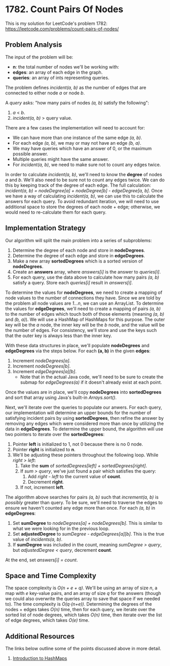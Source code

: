# 1782. Count Pairs Of Nodes
This is my solution for LeetCode's problem 1782: https://leetcode.com/problems/count-pairs-of-nodes/

## Problem Analysis
The input of the problem will be:
* **n**: the total number of nodes we'll be working with:
* **edges**: an array of each edge in the graph.
* **queries**: an array of ints representing queries.

The problem defines *incident(a, b)* as the number of edges that are connected to either node *a* or node *b*.

A *query* asks: "how many pairs of nodes *(a, b)* satisfy the following":
1. *a* < *b*.
1. *incident(a, b)* > query value.

There are a few cases the implementation will need to account for:
* We can have more than one instance of the same edge *(a, b)*.
* For each edge *(a, b)*, we may or may not have an edge *(b, a)*.
* We may have queries which have an answer of 0, or the maximum possible answer.
* Multiple queries might have the same answer.
* For *incident(a, b)*, we need to make sure not to count any edges twice.

In order to calculate *incident(a, b)*, we'll need to know the **degree** of nodes *a* and *b*. We'll also need to be sure not to count any edges twice. We can do this by keeping track of the degree of each edge. The full calculation: *incident(a, b) = nodeDegree[a] + nodeDegree[b] - edgeDegree[a, b]*. Once we have a way of calculating *incident(a, b)*, we can use this to calculate the answers for each query. To avoid redundant iteration, we will need to use additional space to store the degrees of each node + edge; otherwise, we would need to re-calculate them for each query.

## Implementation Strategy
Our algorithm will split the main problem into a series of subproblems:
1. Determine the degree of each node and store in **nodeDegrees**.
1. Determine the degree of each edge and store in **edgeDegrees**.
1. Make a new array **sortedDegrees** which is a sorted version of **nodeDegrees**.
1. Create an **answers** array, where *answers[i]* is the answer to *queries[i]*.
1. For each query, use the data above to calculate how many pairs *(a, b)* satisfy a query. Store each *queries[i]* result in *answers[i]*.

To determine the values for **nodeDegrees**, we need to create a mapping of node values to the number of connections they have. Since we are told by the problem all node values are *1...n*, we can use an ArrayList. To determine the values for **edgeDegrees**, we'll need to create a mapping of pairs *(a, b)* to the number of edges which touch both of those elements (meaning *(a, b)* and *(b, a)*). We will use a HashMap of HashMaps for this purpose. The outer key will be the *a* node, the inner key will be the *b* node, and the value will be the number of edges. For consistency, we'll store and use the keys such that the outer key is always less than the inner key.

With these data structures in place, we'll populate **nodeDegrees** and **edgeDegrees** via the steps below. For each **(a, b)** in the given **edges**:
1. Increment *nodeDegrees[a]*.
1. Increment *nodeDegrees[b]*.
1. Increment *edgeDegrees[a][b]*.
    * Note that in the actual Java code, we'll need to be sure to create the submap for *edgeDegrees(a)* if it doesn't already exist at each point.

Once the values are in place, we'll copy **nodeDegrees** into **sortedDegrees** and sort that array using Java's built-in *Arrays.sort()*.

Next, we'll iterate over the queries to populate our anwers. For each query, our implementation will determine an upper bounds for the number of satisfying incident pairs by using **sortedDegrees**, then refine the answer by removing any edges which were considered more than once by utilizing the data in **edgeDegrees**. To determine the upper bound, the algorithm will use two pointers to iterate over the **sortedDegrees**:
1. Pointer **left** is initialized to 1, not 0 because there is no 0 node.
1. Pointer **right** is initialized to **n**.
1. We'll be adjusting these pointers throughout the following loop. While *right > left*:
    1. Take the **sum** of *sortedDegrees[left] + sortedDegrees[right]*.
    1. If *sum > query*, we've just found a pair which satisfies the query:
        1. Add *right - left* to the current value of **count**.
        1. Decrement **right**.
    1. If not, increment **left**.

The algorithm above searches for pairs *(a, b)* such that *increment(a, b)* is *possibly* greater than query. To be sure, we'll need to traverse the edges to ensure we haven't counted any edge more than once. For each *(a, b)* in **edgeDegrees**:
1. Set **sumDegree** to *nodeDegrees[a] + nodeDegrees[b]*. This is similar to what we were looking for in the previous loop.
1. Set **adjustedDegree** to *sumDegree - edgeDegrees[a][b]*. This is the true value of *incidents(a, b)*.
1. If **sumDegree** was included in the count, meaning *sumDegree > query*, but *adjustedDegree < query*, decrement **count**.

At the end, set *answers[i] = count*.

## Space and Time Complexity
The space complexity is *O(n + e + q)*. We'll be using an array of size *n*, a map with *e* key-value pairs, and an array of size *q* for the answers (though we could also overwrite the queries array to save that space if we needed to). The time complexity is *O(q⋅(n+e))*. Determining the degrees of the nodes + edges takes *O(n)* time, then for each query, we iterate over the sorted list of node degrees, which takes *O(n)* time, then iterate over the list of edge degrees, which takes *O(e)* time.

## Additional Resources
The links below outline some of the points discussed above in more detail.
1. [Introduction to HashMaps](https://bytethisstore.com/articles/pg/implement-hash-table)